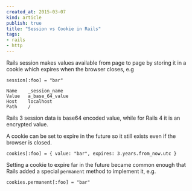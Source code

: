 ```yaml
---
created_at: 2015-03-07 
kind: article
publish: true
title: "Session vs Cookie in Rails"
tags:
- rails
- http
---
```


Rails session makes values available from page to page by storing it in a cookie which expires when the browser closes, e.g

```
session[:foo] = "bar"
```

```
Name    _session_name 
Value   a_base_64_value
Host    localhost
Path    /  
```

Rails 3 session data is base64 encoded value, while for Rails 4 it is an encrypted value. 

A cookie can be set to expire in the future so it still exists even if the browser is closed. 

```
cookies[:foo] = { value: "bar", expires: 3.years.from_now.utc }
```

Setting a cookie to expire far in the future became common enough that Rails added a special `permanent` method to implement it, e.g.

```
cookies.permanent[:foo] = "bar" 
```
